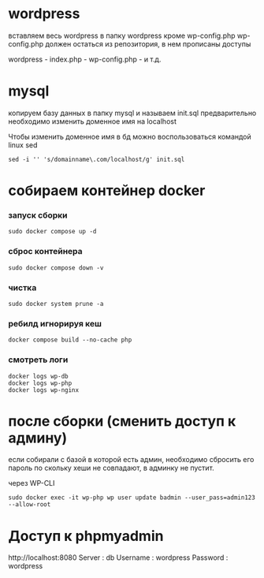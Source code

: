 # wordpress 
вставляем весь wordpress в папку wordpress кроме wp-config.php
wp-config.php должен остаться из репозитория, в нем прописаны доступы

wordpress
	- index.php
	- wp-config.php
	- и т.д.

# mysql 
копируем базу данных в папку mysql и называем init.sql
предварительно необходимо изменить доменное имя на localhost

Чтобы изменить доменное имя в бд можно воспользоваться командой linux sed

```shell
sed -i '' 's/domainname\.com/localhost/g' init.sql
```


# собираем  контейнер docker

### запуск сборки
```shell
sudo docker compose up -d
```

### сброс контейнера
```shell
sudo docker compose down -v
```

### чистка 
```shell
sudo docker system prune -a
```

### ребилд игнорируя кеш
```
docker compose build --no-cache php
```

### смотреть логи
```shell
docker logs wp-db
docker logs wp-php
docker logs wp-nginx
```



# после сборки (сменить доступ к админу)
если собирали с базой в которой есть админ, необходимо сбросить его пароль по скольку хеши не совпадают, в админку не пустит.

через WP-CLI

```shell
sudo docker exec -it wp-php wp user update badmin --user_pass=admin123 --allow-root
```

# Доступ к phpmyadmin
http://localhost:8080
Server : db
Username : wordpress
Password : wordpress
